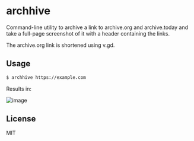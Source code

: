 # archhive

Command-line utility to archive a link to archive.org and archive.today and take a full-page screenshot of it with a header containing the links.

The archive.org link is shortened using v.gd.

## Usage

```sh
$ archhive https://example.com
```

Results in:

![image](https://i.imgur.com/iFx9uTA.jpg)

## License

MIT
